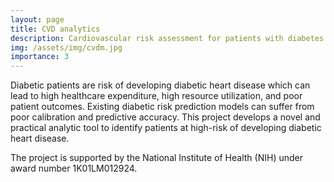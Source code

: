 ```yaml
---
layout: page
title: CVD analytics
description: Cardiovascular risk assessment for patients with diabetes
img: /assets/img/cvdm.jpg
importance: 3
---
```


Diabetic patients are risk of developing diabetic heart disease which can lead to high healthcare expenditure, high resource utilization, and poor patient outcomes. Existing diabetic risk prediction models can suffer from poor calibration and predictive accuracy. This project develops a novel and practical analytic tool to identify patients at high-risk of developing diabetic heart disease.

The project is supported by the National Institute of Health (NIH) under award number 1K01LM012924.
